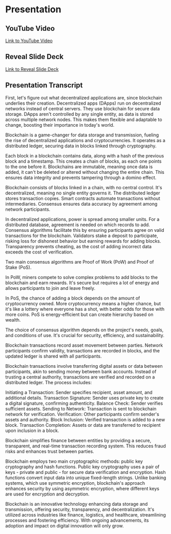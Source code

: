 # Presentation

## YouTube Video
[Link to YouTube Video](https://youtu.be/j1tovCebg-Y?si=9yA6geDChtj76r3i)

## Reveal Slide Deck
[Link to Reveal Slide Deck](https://rolling-scopes-school.github.io/dasha2101-JSFE2023Q4/presentation/index.html)

## Presentation Transcript
First, let's figure out what decentralized applications are, since blockchain underlies their creation.
Decentralized apps (DApps) run on decentralized networks instead of central servers. They use blockchain for secure data storage. DApps aren't controlled by any single entity, as data is stored across multiple network nodes. This makes them flexible and adaptable to change, boosting their importance in today's world.

Blockchain is a game-changer for data storage and transmission, fueling the rise of decentralized applications and cryptocurrencies. It operates as a distributed ledger, securing data in blocks linked through cryptography.

Each block in a blockchain contains data, along with a hash of the previous block and a timestamp. This creates a chain of blocks, as each one points to the one before it. Blockchains are immutable, meaning once data is added, it can't be deleted or altered without changing the entire chain. This ensures data integrity and prevents tampering through a domino effect.

Blockchain consists of blocks linked in a chain, with no central control. It's decentralized, meaning no single entity governs it. The distributed ledger stores transaction copies. Smart contracts automate transactions without intermediaries. Consensus ensures data accuracy by agreement among network participants.

In decentralized applications, power is spread among smaller units. For a distributed database, agreement is needed on which records to add. Consensus algorithms facilitate this by ensuring participants agree on valid transactions for the blockchain. Validators stake a deposit to participate, risking loss for dishonest behavior but earning rewards for adding blocks. Transparency prevents cheating, as the cost of adding incorrect data exceeds the cost of verification.

Two main consensus algorithms are Proof of Work (PoW) and Proof of Stake (PoS).

In PoW, miners compete to solve complex problems to add blocks to the blockchain and earn rewards. It's secure but requires a lot of energy and allows participants to join and leave freely.

In PoS, the chance of adding a block depends on the amount of cryptocurrency owned. More cryptocurrency means a higher chance, but it's like a lottery where everyone has a shot, with better odds for those with more coins. PoS is energy-efficient but can create hierarchy based on wealth.

The choice of consensus algorithm depends on the project's needs, goals, and conditions of use. It's crucial for security, efficiency, and sustainability.

Blockchain transactions record asset movement between parties. Network participants confirm validity, transactions are recorded in blocks, and the updated ledger is shared with all participants.

Blockchain transactions involve transferring digital assets or data between participants, akin to sending money between bank accounts. Instead of trusting a central authority, transactions are verified and recorded on a distributed ledger. The process includes:

Initiating a Transaction: Sender specifies recipient, asset amount, and additional details.
Transaction Signature: Sender uses private key to create a digital signature, confirming authenticity.
Balance Check: Sender verifies sufficient assets.
Sending to Network: Transaction is sent to blockchain network for verification.
Verification: Other participants confirm sender's assets and authority.
Block Inclusion: Verified transaction is added to a new block.
Transaction Completion: Assets or data are transferred to recipient upon inclusion in a block.

Blockchain simplifies finance between entities by providing a secure, transparent, and real-time transaction recording system. This reduces fraud risks and enhances trust between parties.

Blockchain employs two main cryptographic methods: public key cryptography and hash functions. Public key cryptography uses a pair of keys - private and public - for secure data verification and encryption. Hash functions convert input data into unique fixed-length strings. Unlike banking systems, which use symmetric encryption, blockchain's approach enhances security by using asymmetric encryption, where different keys are used for encryption and decryption.

Blockchain is an innovative technology enhancing data storage and transmission, offering security, transparency, and decentralization. It's utilized across industries like finance, logistics, and healthcare, streamlining processes and fostering efficiency. With ongoing advancements, its adoption and impact on digital innovation will only grow.